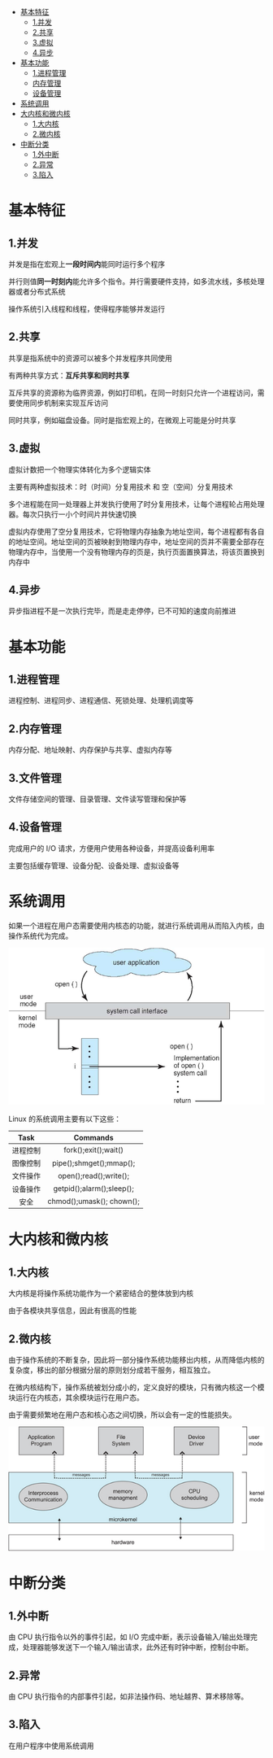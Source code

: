 + [基本特征](#1)
  + [1.并发](#1.1)
  + [2.共享](#1.2)
  + [3.虚拟](#1.3)
  + [4.异步](#1.4)
+ [基本功能](#2)
  + [1.进程管理](#2.1)
  + [内存管理](#2.2)
  + [设备管理](#2.3)
+ [系统调用](#3)
+ [大内核和微内核](#4.1)
  + [1.大内核](#4.2)
  + [2.微内核](#4.3)
+ [中断分类](#5)
  + [1.外中断](#5.1)
  + [2.异常](#5.2)
  + [3.陷入](#5.3)
  
# 基本特征 <span id = "1"> <span>
## <span id ="1.1">1.并发</span>
并发是指在宏观上**一段时间内**能同时运行多个程序  

并行则值**同一时刻内**能允许多个指令。并行需要硬件支持，如多流水线，多核处理器或者分布式系统  

操作系统引入线程和线程，使得程序能够并发运行
## 2.共享 <span id = "1.2"> <span>
共享是指系统中的资源可以被多个并发程序共同使用  

有两种共享方式：**互斥共享和同时共享**  

互斥共享的资源称为临界资源，例如打印机，在同一时刻只允许一个进程访问，需要使用同步机制来实现互斥访问  

同时共享，例如磁盘设备。同时是指宏观上的，在微观上可能是分时共享  

## 3.虚拟<span id = "1.3"> <span>
虚拟计数把一个物理实体转化为多个逻辑实体  

主要有两种虚拟技术：时（时间）分复用技术  和 空（空间）分复用技术  

多个进程能在同一处理器上并发执行使用了时分复用技术，让每个进程轮占用处理器。每次只执行一小个时间片并快速切换  

虚拟内存使用了空分复用技术，它将物理内存抽象为地址空间，每个进程都有各自的地址空间。地址空间的页被映射到物理内存中，地址空间的页并不需要全部存在物理内存中，当使用一个没有物理内存的页是，执行页面置换算法，将该页置换到内存中

## 4.异步<span id = "1.4"> <span>
异步指进程不是一次执行完毕，而是走走停停，已不可知的速度向前推进

# 基本功能<span id = "2"> <span>
## 1.进程管理<span id = "2.1"> <span>
进程控制、进程同步、进程通信、死锁处理、处理机调度等
## 2.内存管理<span id = "2.2"> <span>
内存分配、地址映射、内存保护与共享、虚拟内存等
## 3.文件管理<span id = "2.3"> <span>
文件存储空间的管理、目录管理、文件读写管理和保护等
## 4.设备管理<span id = "2.4"> <span>
完成用户的 I/O 请求，方便用户使用各种设备，并提高设备利用率

主要包括缓存管理、设备分配、设备处理、虚拟设备等

# 系统调用<span id = "3"> <span>
如果一个进程在用户态需要使用内核态的功能，就进行系统调用从而陷入内核，由操作系统代为完成。

![avatar](/pic/tGPV0.png)

Linux 的系统调用主要有以下这些：

| Task | Commands |  
| :--: | :--:|  
| 进程控制 | fork();exit();wait() |
| 图像控制 | pipe();shmget();mmap(); |  
| 文件操作 | open();read();write(); |
| 设备操作 | getpid();alarm();sleep(); |
| 安全 | chmod();umask(); chown();|


# 大内核和微内核<span id = "4"> <span>
## 1.大内核<span id = "4.1"> <span>
大内核是将操作系统功能作为一个紧密结合的整体放到内核

由于各模块共享信息，因此有很高的性能

## 2.微内核<span id = "4.2"> <span>
由于操作系统的不断复杂，因此将一部分操作系统功能移出内核，从而降低内核的复杂度，移出的部分根据分层的原则划分成若干服务，相互独立。

在微内核结构下，操作系统被划分成小的，定义良好的模块，只有微内核这一个模块运行在内核态，其余模块运行在用户态。

由于需要频繁地在用户态和核心态之间切换，所以会有一定的性能损失。  

![avatar](/pic/2_14_microkernelArchitecture.jpg)

# 中断分类<span id = "5"> <span>
## 1.外中断<span id = "5.1"> <span>
由 CPU 执行指令以外的事件引起，如 I/O 完成中断，表示设备输入/输出处理完成，处理器能够发送下一个输入/输出请求，此外还有时钟中断，控制台中断。
## 2.异常<span id = "5.2"> <span>
由 CPU 执行指令的内部事件引起，如非法操作码、地址越界、算术移除等。
## 3.陷入<span id = "5.3"> <span>
在用户程序中使用系统调用
